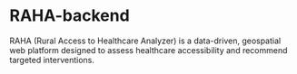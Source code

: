 # RAHA-backend
RAHA (Rural Access to Healthcare Analyzer) is a data-driven, geospatial web platform designed to assess healthcare accessibility and recommend targeted interventions. 
